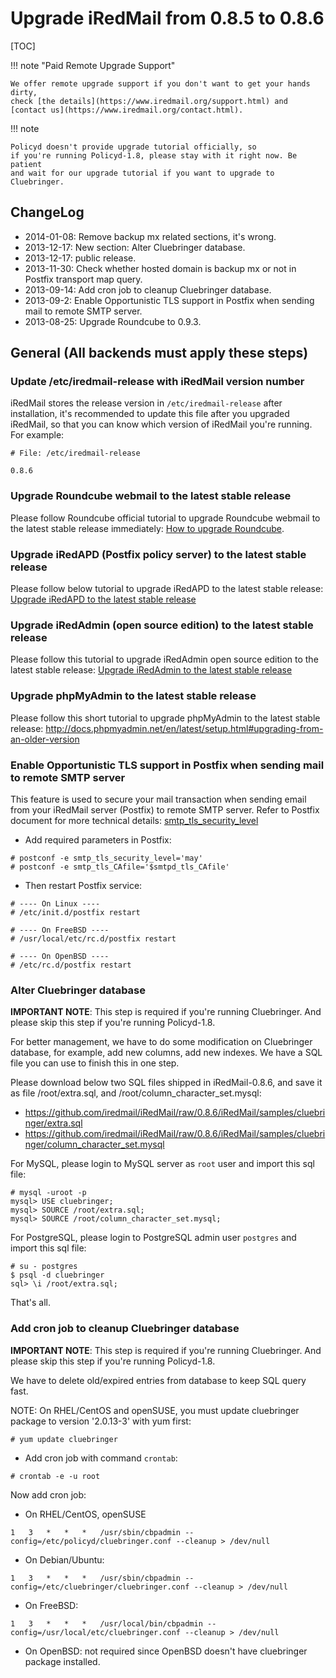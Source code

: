 # Upgrade iRedMail from 0.8.5 to 0.8.6

[TOC]

!!! note "Paid Remote Upgrade Support"

    We offer remote upgrade support if you don't want to get your hands dirty,
    check [the details](https://www.iredmail.org/support.html) and
    [contact us](https://www.iredmail.org/contact.html).

!!! note

    Policyd doesn't provide upgrade tutorial officially, so
    if you're running Policyd-1.8, please stay with it right now. Be patient
    and wait for our upgrade tutorial if you want to upgrade to Cluebringer.

## ChangeLog

* 2014-01-08: Remove backup mx related sections, it's wrong.
* 2013-12-17: New section: Alter Cluebringer database.
* 2013-12-17: public release.
* 2013-11-30: Check whether hosted domain is backup mx or not in Postfix transport map query.
* 2013-09-14: Add cron job to cleanup Cluebringer database.
* 2013-09-2: Enable Opportunistic TLS support in Postfix when sending mail to remote SMTP server.
* 2013-08-25: Upgrade Roundcube to 0.9.3.

## General (All backends must apply these steps)

### Update /etc/iredmail-release with iRedMail version number

iRedMail stores the release version in `/etc/iredmail-release` after
installation, it's recommended to update this file after you upgraded iRedMail,
so that you can know which version of iRedMail you're running. For example:

```
# File: /etc/iredmail-release

0.8.6
```

### Upgrade Roundcube webmail to the latest stable release

Please follow Roundcube official tutorial to upgrade Roundcube webmail to the
latest stable release immediately: [How to upgrade Roundcube](https://github.com/roundcube/roundcubemail/wiki/Upgrade).

### Upgrade iRedAPD (Postfix policy server) to the latest stable release

Please follow below tutorial to upgrade iRedAPD to the latest stable release:
[Upgrade iRedAPD to the latest stable release](./upgrade.iredapd.html)

### Upgrade iRedAdmin (open source edition) to the latest stable release

Please follow this tutorial to upgrade iRedAdmin open source edition to the
latest stable release: [Upgrade iRedAdmin to the latest stable release](./migrate.or.upgrade.iredadmin.html)

### Upgrade phpMyAdmin to the latest stable release

Please follow this short tutorial to upgrade phpMyAdmin to the latest stable
release: http://docs.phpmyadmin.net/en/latest/setup.html#upgrading-from-an-older-version

### Enable Opportunistic TLS support in Postfix when sending mail to remote SMTP server

This feature is used to secure your mail transaction when sending email from
your iRedMail server (Postfix) to remote SMTP server. Refer to Postfix document
for more technical details: [smtp_tls_security_level](http://www.postfix.org/postconf.5.html#smtp_tls_security_level)

* Add required parameters in Postfix:

```
# postconf -e smtp_tls_security_level='may'
# postconf -e smtp_tls_CAfile='$smtpd_tls_CAfile'
```

* Then restart Postfix service:

```
# ---- On Linux ----
# /etc/init.d/postfix restart

# ---- On FreeBSD ----
# /usr/local/etc/rc.d/postfix restart

# ---- On OpenBSD ----
# /etc/rc.d/postfix restart
```

### Alter Cluebringer database

__IMPORTANT NOTE__: This step is required if you're running Cluebringer. And
please skip this step if you're running Policyd-1.8.

For better management, we have to do some modification on Cluebringer database,
for example, add new columns, add new indexes. We have a SQL file you can use
to finish this in one step.

Please download below two SQL files shipped in iRedMail-0.8.6, and save it as
file /root/extra.sql, and /root/column_character_set.mysql:

* https://github.com/iredmail/iRedMail/raw/0.8.6/iRedMail/samples/cluebringer/extra.sql
* https://github.com/iredmail/iRedMail/raw/0.8.6/iRedMail/samples/cluebringer/column_character_set.mysql

For MySQL, please login to MySQL server as `root` user and import this sql file:

```
# mysql -uroot -p
mysql> USE cluebringer;
mysql> SOURCE /root/extra.sql;
mysql> SOURCE /root/column_character_set.mysql;
```

For PostgreSQL, please login to PostgreSQL admin user `postgres` and import
this sql file:

```
# su - postgres
$ psql -d cluebringer
sql> \i /root/extra.sql;
```

That's all.

### Add cron job to cleanup Cluebringer database

__IMPORTANT NOTE__: This step is required if you're running Cluebringer. And
please skip this step if you're running Policyd-1.8.

We have to delete old/expired entries from database to keep SQL query fast.

NOTE: On RHEL/CentOS and openSUSE, you must update cluebringer package to
version '2.0.13-3' with yum first:

```
# yum update cluebringer
```

* Add cron job with command `crontab`:

```
# crontab -e -u root
```

Now add cron job:

*  On RHEL/CentOS, openSUSE
```
1   3   *   *   *   /usr/sbin/cbpadmin --config=/etc/policyd/cluebringer.conf --cleanup > /dev/null
```

* On Debian/Ubuntu:
```
1   3   *   *   *   /usr/sbin/cbpadmin --config=/etc/cluebringer/cluebringer.conf --cleanup > /dev/null
```

* On FreeBSD:
```
1   3   *   *   *   /usr/local/bin/cbpadmin --config=/usr/local/etc/cluebringer.conf --cleanup > /dev/null
```

* On OpenBSD: not required since OpenBSD doesn't have cluebringer package installed.
